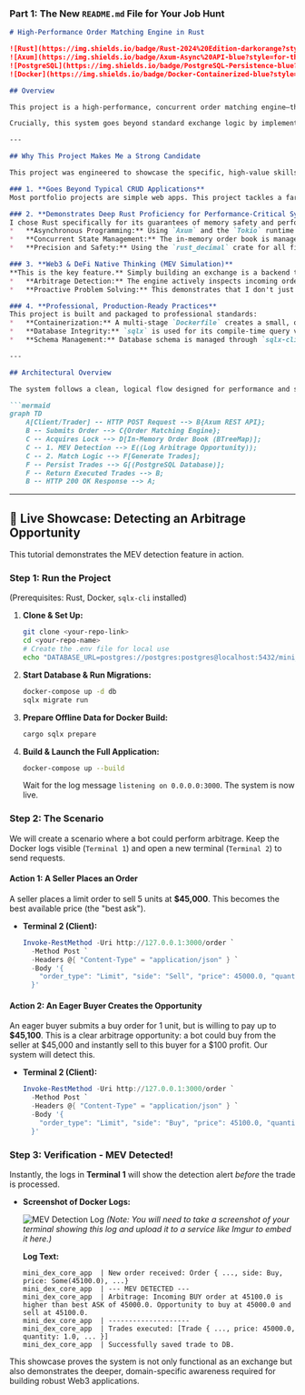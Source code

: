 ### **Part 1: The New `README.md` File for Your Job Hunt**


```markdown
# High-Performance Order Matching Engine in Rust

![Rust](https://img.shields.io/badge/Rust-2024%20Edition-darkorange?style=for-the-badge&logo=rust)
![Axum](https://img.shields.io/badge/Axum-Async%20API-blue?style=for-the-badge)
![PostgreSQL](https://img.shields.io/badge/PostgreSQL-Persistence-blue?style=for-the-badge&logo=postgresql)
![Docker](https://img.shields.io/badge/Docker-Containerized-blue?style=for-the-badge&logo=docker)

## Overview

This project is a high-performance, concurrent order matching engine—the core backend service of a financial exchange. Developed entirely in Rust, it provides a robust, low-latency solution for processing limit orders, maintaining an in-memory order book, and persisting executed trades to a PostgreSQL database.

Crucially, this system goes beyond standard exchange logic by implementing a simulation of **Maximal Extractable Value (MEV)**, specifically detecting arbitrage opportunities before they are executed. This demonstrates a deep understanding of the complex and adversarial environments found in Web3 and DeFi protocols.

---

## Why This Project Makes Me a Strong Candidate

This project was engineered to showcase the specific, high-value skills required for a Rust Backend Engineer role, particularly in the Web3 and FinTech sectors.

### 1. **Goes Beyond Typical CRUD Applications**
Most portfolio projects are simple web apps. This project tackles a far more complex problem: building a stateful, high-throughput, and logically intricate system. It proves I can handle the difficult backend challenges that define high-performance finance and decentralized systems.

### 2. **Demonstrates Deep Rust Proficiency for Performance-Critical Systems**
I chose Rust specifically for its guarantees of memory safety and performance. The implementation showcases:
*   **Asynchronous Programming:** Using `Axum` and the `Tokio` runtime to build a non-blocking API capable of handling a high volume of concurrent order submissions.
*   **Concurrent State Management:** The in-memory order book is managed safely across multiple threads using `Arc<Mutex<T>>`, a fundamental pattern for high-performance stateful services in Rust.
*   **Precision and Safety:** Using the `rust_decimal` crate for all financial calculations to prevent the floating-point errors that are unacceptable in a financial system.

### 3. **Web3 & DeFi Native Thinking (MEV Simulation)**
**This is the key feature.** Simply building an exchange is a backend task. Understanding and simulating MEV is a Web3 engineering skill.
*   **Arbitrage Detection:** The engine actively inspects incoming orders against the current order book to identify and log risk-free arbitrage opportunities.
*   **Proactive Problem Solving:** This demonstrates that I don't just write code; I think about the economic exploits and adversarial conditions inherent in decentralized systems. It shows I can build systems that are not just functional, but also aware of their environment.

### 4. **Professional, Production-Ready Practices**
This project is built and packaged to professional standards:
*   **Containerization:** A multi-stage `Dockerfile` creates a small, optimized, and secure final image. `docker-compose` orchestrates the entire application stack for one-command setup.
*   **Database Integrity:** `sqlx` is used for its compile-time query validation, preventing an entire class of SQL-related bugs from ever reaching production.
*   **Schema Management:** Database schema is managed through `sqlx-cli` migrations, demonstrating a professional workflow for evolving a database over time.

---

## Architectural Overview

The system follows a clean, logical flow designed for performance and scalability.

```mermaid
graph TD
    A[Client/Trader] -- HTTP POST Request --> B{Axum REST API};
    B -- Submits Order --> C{Order Matching Engine};
    C -- Acquires Lock --> D[In-Memory Order Book (BTreeMap)];
    C -- 1. MEV Detection --> E((Log Arbitrage Opportunity));
    C -- 2. Match Logic --> F[Generate Trades];
    F -- Persist Trades --> G[(PostgreSQL Database)];
    F -- Return Executed Trades --> B;
    B -- HTTP 200 OK Response --> A;
```

---

## 🚀 Live Showcase: Detecting an Arbitrage Opportunity

This tutorial demonstrates the MEV detection feature in action.

### Step 1: Run the Project

(Prerequisites: Rust, Docker, `sqlx-cli` installed)

1.  **Clone & Set Up:**
    ```bash
    git clone <your-repo-link>
    cd <your-repo-name>
    # Create the .env file for local use
    echo "DATABASE_URL=postgres://postgres:postgres@localhost:5432/mini_dex" > .env
    ```
2.  **Start Database & Run Migrations:**
    ```bash
    docker-compose up -d db
    sqlx migrate run
    ```
3.  **Prepare Offline Data for Docker Build:**
    ```bash
    cargo sqlx prepare
    ```
4.  **Build & Launch the Full Application:**
    ```bash
    docker-compose up --build
    ```
    Wait for the log message `listening on 0.0.0.0:3000`. The system is now live.

### Step 2: The Scenario

We will create a scenario where a bot could perform arbitrage. Keep the Docker logs visible (`Terminal 1`) and open a new terminal (`Terminal 2`) to send requests.

#### Action 1: A Seller Places an Order

A seller places a limit order to sell 5 units at **$45,000**. This becomes the best available price (the "best ask").

*   **Terminal 2 (Client):**
    ```powershell
    Invoke-RestMethod -Uri http://127.0.0.1:3000/order `
      -Method Post `
      -Headers @{ "Content-Type" = "application/json" } `
      -Body '{
        "order_type": "Limit", "side": "Sell", "price": 45000.0, "quantity": 5.0
      }'
    ```

#### Action 2: An Eager Buyer Creates the Opportunity

An eager buyer submits a buy order for 1 unit, but is willing to pay up to **$45,100**. This is a clear arbitrage opportunity: a bot could buy from the seller at $45,000 and instantly sell to this buyer for a $100 profit. Our system will detect this.

*   **Terminal 2 (Client):**
    ```powershell
    Invoke-RestMethod -Uri http://127.0.0.1:3000/order `
      -Method Post `
      -Headers @{ "Content-Type" = "application/json" } `
      -Body '{
        "order_type": "Limit", "side": "Buy", "price": 45100.0, "quantity": 1.0
      }'
    ```

### Step 3: Verification - MEV Detected!

Instantly, the logs in **Terminal 1** will show the detection alert *before* the trade is processed.

*   **Screenshot of Docker Logs:**

    ![MEV Detection Log](https://i.imgur.com/your-image-link-here.png) 
    *(Note: You will need to take a screenshot of your terminal showing this log and upload it to a service like Imgur to embed it here.)*

    **Log Text:**
    ```
    mini_dex_core_app  | New order received: Order { ..., side: Buy, price: Some(45100.0), ...}
    mini_dex_core_app  | --- MEV DETECTED ---
    mini_dex_core_app  | Arbitrage: Incoming BUY order at 45100.0 is higher than best ASK of 45000.0. Opportunity to buy at 45000.0 and sell at 45100.0.
    mini_dex_core_app  | --------------------
    mini_dex_core_app  | Trades executed: [Trade { ..., price: 45000.0, quantity: 1.0, ... }]
    mini_dex_core_app  | Successfully saved trade to DB.
    ```
This showcase proves the system is not only functional as an exchange but also demonstrates the deeper, domain-specific awareness required for building robust Web3 applications.
```

